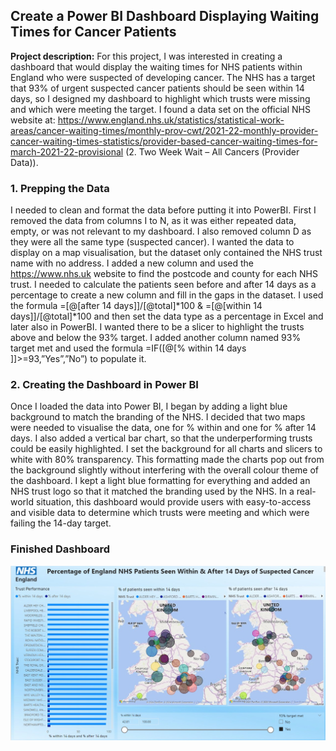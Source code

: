 ## Create a Power BI Dashboard Displaying Waiting Times for Cancer Patients

**Project description:** For this project, I was interested in creating a dashboard that would display the waiting times for NHS patients within England who were suspected of developing cancer. The NHS has a target that 93% of urgent suspected cancer patients should be seen within 14 days, so I designed my dashboard to highlight which trusts were missing and which were meeting the target. I found a data set on the official NHS website at: https://www.england.nhs.uk/statistics/statistical-work-areas/cancer-waiting-times/monthly-prov-cwt/2021-22-monthly-provider-cancer-waiting-times-statistics/provider-based-cancer-waiting-times-for-march-2021-22-provisional (2. Two Week Wait – All Cancers (Provider Data)).

### 1. Prepping the Data 

I needed to clean and format the data before putting it into PowerBI. First I removed the data from columns I to N, as it was either repeated data, empty, or was not relevant to my dashboard. I also removed column D as they were all the same type (suspected cancer). I wanted the data to display on a map visualisation, but the dataset only contained the NHS trust name with no address. I added a new column and used the https://www.nhs.uk website to find the postcode and county for each NHS trust. I needed to calculate the patients seen before and after 14 days as a percentage to create a new column and fill in the gaps in the dataset. I used the formula =[@[after 14 days]]/[@total]*100 & =[@[within 14 days]]/[@total]*100 and then set the data type as a percentage in Excel and later also in PowerBI. I wanted there to be a slicer to highlight the trusts above and below the 93% target. I added another column named 93% target met and used the formula =IF([@[% within 14 days ]]>=93,”Yes”,”No”) to populate it. 

### 2. Creating the Dashboard in Power BI

Once I loaded the data into Power BI, I began by adding a light blue background to match the branding of the NHS. I decided that two maps were needed to visualise the data, one for % within and one for % after 14 days. I also added a vertical bar chart, so that the underperforming trusts could be easily highlighted. I set the background for all charts and slicers to white with 80% transparency. This formatting made the charts pop out from the background slightly without interfering with the overall colour theme of the dashboard. I kept a light blue formatting for everything and added an NHS trust logo so that it matched the branding used by the NHS. In a real-world situation, this dashboard would provide users with easy-to-access and visible data to determine which trusts were meeting and which were failing the 14-day target.

### Finished Dashboard

<img src="Cancer Waiting Times Screenshot.jpg"/>

